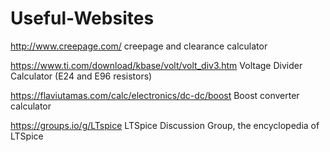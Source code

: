 # Useful-Websites

http://www.creepage.com/   creepage and clearance calculator

https://www.ti.com/download/kbase/volt/volt_div3.htm   Voltage Divider Calculator (E24 and E96 resistors)

https://flaviutamas.com/calc/electronics/dc-dc/boost Boost converter calculator

https://groups.io/g/LTspice LTSpice Discussion Group, the encyclopedia of LTSpice
